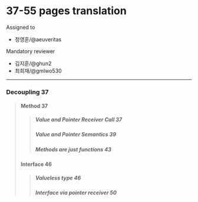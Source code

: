 # 37-55 pages translation

Assigned to

- 정영훈/@aeuveritas

Mandatory reviewer

- 김지훈/@ghun2
- 최희재/@gmlwo530

---

### Decoupling 37

> #### Method 37
>
> > ##### Value and Pointer Receiver Call 37
> >
> > ##### Value and Pointer Semantics 39
> >
> > ##### Methods are just functions 43
>
> #### Interface 46
>
> > ##### Valueless type 46
> >
> > ##### Interface via pointer receiver 50
